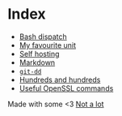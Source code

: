 # Index

- [Bash dispatch](dispatch.md)
- [My favourite unit](unit.md)
- [Self hosting](hosting.md)
- [Markdown](markdown.md)
- [`git-dd`](git-dd.md)
- [Hundreds and hundreds](hundreds.md)
- [Useful OpenSSL commands](openssl.md)
 &nbsp;

Made with some <3 [Not a lot](https://github.com/jpedro/jpedro.github.io)
